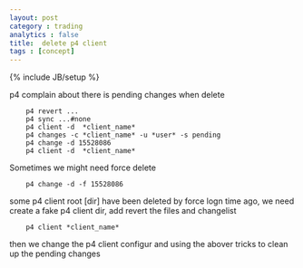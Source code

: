 ```yaml
---
layout: post
category : trading 
analytics : false
title:  delete p4 client 
tags : [concept]
---
```

{% include JB/setup %}

p4 complain about there is pending changes when delete 
		
		p4 revert ...
		p4 sync ...#none 
		p4 client -d  *client_name*
		p4 changes -c *client_name* -u *user* -s pending
		p4 change -d 15528086
		p4 client -d  *client_name*

Sometimes we might need force delete 

		p4 change -d -f 15528086

some  p4 client root [dir] have been deleted by force logn time ago, we need create a fake p4 client dir, add revert the files and changelist 

		p4 client *client_name* 
     	
then we change the p4 client configur and using the abover tricks to clean up the pending changes 
